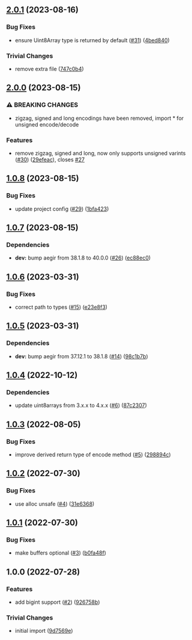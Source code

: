 ## [2.0.1](https://github.com/achingbrain/uint8-varint/compare/v2.0.0...v2.0.1) (2023-08-16)


### Bug Fixes

* ensure Uint8Array type is returned by default ([#31](https://github.com/achingbrain/uint8-varint/issues/31)) ([4bed840](https://github.com/achingbrain/uint8-varint/commit/4bed8406ff0a0201dddaacb006f54399460f5523))


### Trivial Changes

* remove extra file ([747c0b4](https://github.com/achingbrain/uint8-varint/commit/747c0b4126389d2e29257ab0aaceb205f016dba3))

## [2.0.0](https://github.com/achingbrain/uint8-varint/compare/v1.0.8...v2.0.0) (2023-08-15)


### ⚠ BREAKING CHANGES

* zigzag, signed and long encodings have been removed, import * for unsigned encode/decode

### Features

* remove zigzag, signed and long, now only supports unsigned varints ([#30](https://github.com/achingbrain/uint8-varint/issues/30)) ([29efeac](https://github.com/achingbrain/uint8-varint/commit/29efeaca0946e3f70dae880bb39f17456971b322)), closes [#27](https://github.com/achingbrain/uint8-varint/issues/27)

## [1.0.8](https://github.com/achingbrain/uint8-varint/compare/v1.0.7...v1.0.8) (2023-08-15)


### Bug Fixes

* update project config ([#29](https://github.com/achingbrain/uint8-varint/issues/29)) ([1bfa423](https://github.com/achingbrain/uint8-varint/commit/1bfa423a1778e289934b59ea698d34d7c3c3b0d8))

## [1.0.7](https://github.com/achingbrain/uint8-varint/compare/v1.0.6...v1.0.7) (2023-08-15)


### Dependencies

* **dev:** bump aegir from 38.1.8 to 40.0.0 ([#26](https://github.com/achingbrain/uint8-varint/issues/26)) ([ec88ec0](https://github.com/achingbrain/uint8-varint/commit/ec88ec0db75e4e40c2d67d1c0630aded0bf1b24c))

## [1.0.6](https://github.com/achingbrain/uint8-varint/compare/v1.0.5...v1.0.6) (2023-03-31)


### Bug Fixes

* correct path to types ([#15](https://github.com/achingbrain/uint8-varint/issues/15)) ([e23e8f3](https://github.com/achingbrain/uint8-varint/commit/e23e8f3f10c01b4814392498d0ea2d07fecc5c2d))

## [1.0.5](https://github.com/achingbrain/uint8-varint/compare/v1.0.4...v1.0.5) (2023-03-31)


### Dependencies

* **dev:** bump aegir from 37.12.1 to 38.1.8 ([#14](https://github.com/achingbrain/uint8-varint/issues/14)) ([98c1b7b](https://github.com/achingbrain/uint8-varint/commit/98c1b7bc1ee7509d78bde4033d4a7a48d80a4927))

## [1.0.4](https://github.com/achingbrain/uint8-varint/compare/v1.0.3...v1.0.4) (2022-10-12)


### Dependencies

* update uint8arrays from 3.x.x to 4.x.x ([#6](https://github.com/achingbrain/uint8-varint/issues/6)) ([87c2307](https://github.com/achingbrain/uint8-varint/commit/87c2307250a371f1586e50f336cf6278081cf707))

## [1.0.3](https://github.com/achingbrain/uint8-varint/compare/v1.0.2...v1.0.3) (2022-08-05)


### Bug Fixes

* improve derived return type of encode method ([#5](https://github.com/achingbrain/uint8-varint/issues/5)) ([298894c](https://github.com/achingbrain/uint8-varint/commit/298894c765a2c0a6b36654e747799af03e97dcd9))

## [1.0.2](https://github.com/achingbrain/uint8-varint/compare/v1.0.1...v1.0.2) (2022-07-30)


### Bug Fixes

* use alloc unsafe ([#4](https://github.com/achingbrain/uint8-varint/issues/4)) ([31e6368](https://github.com/achingbrain/uint8-varint/commit/31e6368d1ad0528963a4d4b48fb199dd819973b5))

## [1.0.1](https://github.com/achingbrain/uint8-varint/compare/v1.0.0...v1.0.1) (2022-07-30)


### Bug Fixes

* make buffers optional ([#3](https://github.com/achingbrain/uint8-varint/issues/3)) ([b0fa48f](https://github.com/achingbrain/uint8-varint/commit/b0fa48f7e9dc5932471a3a1a20f4e993cfb818cb))

## 1.0.0 (2022-07-28)


### Features

* add bigint support ([#2](https://github.com/achingbrain/uint8-varint/issues/2)) ([926758b](https://github.com/achingbrain/uint8-varint/commit/926758b7499d18e240f32311f62c272045bed797))


### Trivial Changes

* initial import ([9d7569e](https://github.com/achingbrain/uint8-varint/commit/9d7569ea321539d1995e26993625a98b6e078d40))
